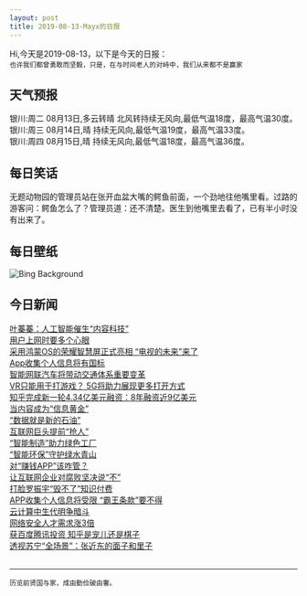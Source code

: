 ```yaml
---
layout: post
title: 2019-08-13-Mayx的日报
---
```


Hi,今天是2019-08-13，以下是今天的日报：<br><small>
也许我们都曾勇敢而坚毅，只是，在与时间老人的对峙中，我们从来都不是赢家</small><!--more-->
## 天气预报
银川:周二 08月13日,多云转晴 北风转持续无风向,最低气温18度，最高气温30度。<br>银川:周三 08月14日,晴 持续无风向,最低气温19度，最高气温33度。<br>银川:周四 08月15日,晴 持续无风向,最低气温18度，最高气温36度。
## 每日笑话
无题动物园的管理员站在张开血盆大嘴的鳄鱼前面，一个劲地往他嘴里看。过路的游客问：鳄鱼怎么了？管理员道：还不清楚。医生到他嘴里去看了，已有半小时没有出来了。
## 每日壁纸
![Bing Background](https://cn.bing.com/th?id=OHR.AmboseliHerd_EN-US4906595421_1920x1080.jpg&rf=LaDigue_1920x1080.jpg&pid=hp "Elephants in Amboseli National Park, Kenya (© Adam Bannister/Offset)")
## 今日新闻

[叶蓁蓁：人工智能催生“内容科技”](http://it.people.com.cn/n1/2019/0813/c1009-31292534.html)   
[用户上网时要多个心眼](http://it.people.com.cn/n1/2019/0813/c1009-31290982.html)   
[采用鸿蒙OS的荣耀智慧屏正式亮相 “电视的未来”来了](http://it.people.com.cn/n1/2019/0813/c1009-31290977.html)   
[App收集个人信息将有国标](http://it.people.com.cn/n1/2019/0813/c1009-31291050.html)   
[智能网联汽车将带动交通体系重要变革](http://it.people.com.cn/n1/2019/0813/c1009-31290950.html)   
[VR只能用于打游戏？ 5G将助力展现更多打开方式](http://it.people.com.cn/n1/2019/0813/c1009-31290946.html)   
[知乎完成新一轮4.34亿美元融资：8年融资近9亿美元](http://it.people.com.cn/n1/2019/0813/c1009-31291278.html)   
[当内容成为“信息黄金”](http://it.people.com.cn/n1/2019/0813/c1009-31291314.html)   
[“数据就是新的石油”](http://it.people.com.cn/n1/2019/0813/c1009-31291315.html)   
[互联网巨头提前“抢人”](http://it.people.com.cn/n1/2019/0813/c1009-31291288.html)   
[“智能制造”助力绿色工厂](http://it.people.com.cn/n1/2019/0813/c1009-31291324.html)   
[“智能环保”守护绿水青山](http://it.people.com.cn/n1/2019/0813/c1009-31291322.html)   
[对“赚钱APP”该咋管？](http://it.people.com.cn/n1/2019/0813/c1009-31291489.html)   
[让互联网企业对腐败坚决说“不”](http://it.people.com.cn/n1/2019/0813/c1009-31291484.html)   
[打脸罗振宇“毁不了”知识付费](http://it.people.com.cn/n1/2019/0813/c1009-31291072.html)   
[APP收集个人信息将受限 “霸王条款”要不得](http://it.people.com.cn/n1/2019/0813/c1009-31291564.html)   
[云计算中生代明争暗斗](http://it.people.com.cn/n1/2019/0813/c1009-31291079.html)   
[网络安全人才需求涨3倍](http://it.people.com.cn/n1/2019/0813/c1009-31291525.html)   
[获百度腾讯投资 知乎是宠儿还是棋子](http://it.people.com.cn/n1/2019/0813/c1009-31291080.html)   
[透视苏宁“全场景”：张近东的面子和里子](http://it.people.com.cn/n1/2019/0813/c1009-31291068.html)   
<br />

***

<small>历览前贤国与家，成由勤俭破由奢。</small>
